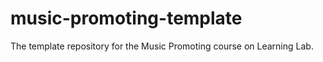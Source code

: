 # music-promoting-template
The template repository for the Music Promoting  course on Learning Lab.
